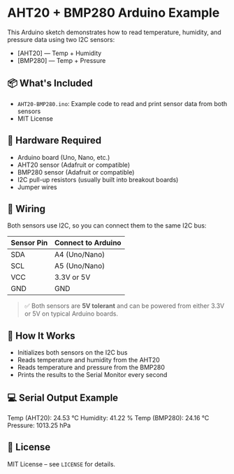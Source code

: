 # AHT20 + BMP280 Arduino Example

This Arduino sketch demonstrates how to read temperature, humidity, and pressure data using two I2C sensors:

- [AHT20] — Temp + Humidity
- [BMP280] — Temp + Pressure

## 📦 What's Included

- `AHT20-BMP280.ino`: Example code to read and print sensor data from both sensors
- MIT License

## 🔧 Hardware Required

- Arduino board (Uno, Nano, etc.)
- AHT20 sensor (Adafruit or compatible)
- BMP280 sensor (Adafruit or compatible)
- I2C pull-up resistors (usually built into breakout boards)
- Jumper wires

## 🔌 Wiring

Both sensors use I2C, so you can connect them to the same I2C bus:

| Sensor Pin | Connect to Arduino |
|------------|--------------------|
| SDA        | A4 (Uno/Nano)      |
| SCL        | A5 (Uno/Nano)      |
| VCC        | 3.3V or 5V         |
| GND        | GND                |

> ✅ Both sensors are **5V tolerant** and can be powered from either 3.3V or 5V on typical Arduino boards.

## 🧠 How It Works

- Initializes both sensors on the I2C bus
- Reads temperature and humidity from the AHT20
- Reads temperature and pressure from the BMP280
- Prints the results to the Serial Monitor every second

## 💻 Serial Output Example

Temp (AHT20): 24.53 °C Humidity: 41.22 % Temp (BMP280): 24.16 °C Pressure: 1013.25 hPa
 
## 📜 License

MIT License – see `LICENSE` for details.

